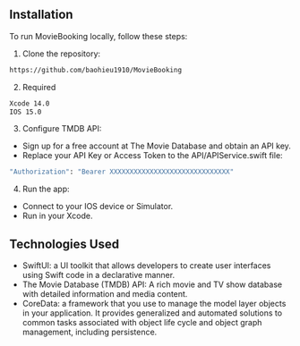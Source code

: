 
## Installation

To run MovieBooking locally, follow these steps:

1. Clone the repository:
```bash
https://github.com/baohieu1910/MovieBooking
```

2. Required
```bash
Xcode 14.0
IOS 15.0
```
3. Configure TMDB API:
- Sign up for a free account at The Movie Database and obtain an API key.
- Replace your API Key or Access Token to the API/APIService.swift file:
```bash
"Authorization": "Bearer XXXXXXXXXXXXXXXXXXXXXXXXXXXXXX"

```

4. Run the app:
- Connect to your IOS device or Simulator.
- Run in your Xcode.

## Technologies Used

- SwiftUI: a UI toolkit that allows developers to create user interfaces using Swift code in a declarative manner.
- The Movie Database (TMDB) API: A rich movie and TV show database with detailed information and media content.
- CoreData: a framework that you use to manage the model layer objects in your application. It provides generalized and automated solutions to common tasks associated with object life cycle and object graph management, including persistence.

